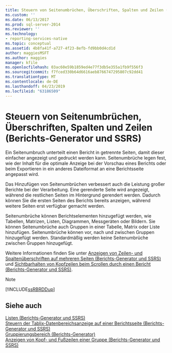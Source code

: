 ```yaml
---
title: Steuern von Seitenumbrüchen, Überschriften, Spalten und Zeilen (Berichts-Generator und SSRS) | Microsoft-Dokumentation
ms.custom: ''
ms.date: 06/13/2017
ms.prod: sql-server-2014
ms.reviewer: ''
ms.technology:
- reporting-services-native
ms.topic: conceptual
ms.assetid: 4b8fa41f-a727-4f23-8efb-fd9bb0d4cd1d
author: maggiesMSFT
ms.author: maggies
manager: kfile
ms.openlocfilehash: 03ac60e59b1859ed4e77f3db5e355a1fb9f556f3
ms.sourcegitcommit: f7fced330b64d6616aeb8766747295807c92dd41
ms.translationtype: MT
ms.contentlocale: de-DE
ms.lasthandoff: 04/23/2019
ms.locfileid: "63186509"
---
```

# <a name="controlling-page-breaks-headings-columns-and-rows-report-builder-and-ssrs"></a>Steuern von Seitenumbrüchen, Überschriften, Spalten und Zeilen (Berichts-Generator und SSRS)
  Ein Seitenumbruch unterteilt einen Bericht in getrennte Seiten, damit dieser einfacher angezeigt und gedruckt werden kann. Seitenumbrüche legen fest, wie der Inhalt für die optimale Anzeige bei der Vorschau eines Berichts oder beim Exportieren in ein anderes Dateiformat an eine Berichtsseite angepasst wird.  
  
 Das Hinzufügen von Seitenumbrüchen verbessert auch die Leistung großer Berichte bei der Verarbeitung. Eine gerenderte Seite wird angezeigt, während die restlichen Seiten im Hintergrund gerendert werden. Dadurch können Sie die ersten Seiten des Berichts bereits anzeigen, während weitere Seiten erst verfügbar gemacht werden.  
  
 Seitenumbrüche können Berichtselementen hinzugefügt werden, wie Tabellen, Matrizen, Listen, Diagrammen, Messgeräten oder Bildern. Sie können Seitenumbrüche auch Gruppen in einer Tabelle, Matrix oder Liste hinzufügen. Seitenumbrüche können vor, nach und zwischen Gruppen hinzugefügt werden. Standardmäßig werden keine Seitenumbrüche zwischen Gruppen hinzugefügt.  
  
 Weitere Informationen finden Sie unter [Anzeigen von Zeilen- und Spaltenüberschriften auf mehreren Seiten (Berichts-Generator und SSRS)](display-row-and-column-headers-on-multiple-pages-report-builder-and-ssrs.md) und [Sichtbarhalten von Kopfzeilen beim Scrollen durch einen Bericht (Berichts-Generator und SSRS)](keep-headers-visible-when-scrolling-through-a-report-report-builder-and-ssrs.md).  
  
> [!NOTE]  
>  [!INCLUDE[ssRBRDDup](../../includes/ssrbrddup-md.md)]  
  
## <a name="see-also"></a>Siehe auch  
 [Listen (Berichts-Generator und SSRS)](tables-matrices-and-lists-report-builder-and-ssrs.md)   
 [Steuern der Tablix-Datenbereichsanzeige auf einer Berichtsseite (Berichts-Generator und SSRS)](controlling-the-tablix-data-region-display-on-a-report-page.md)   
 [Gruppierungsbereich &#40;Berichts-Generator&#41;](grouping-pane-report-builder.md)   
 [Anzeigen von Kopf- und Fußzeilen einer Gruppe &#40;Berichts-Generator und SSRS&#41;](display-headers-and-footers-with-a-group-report-builder-and-ssrs.md)  
  
  
